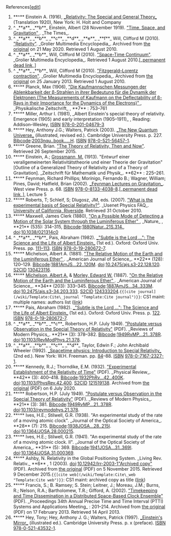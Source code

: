 ##
References[[edit](/w/index.php?title=Theory\_of\_relativity&action=edit&section=9
"Edit section: References")]

 1. \*\*^\*\* Einstein A. (1916), [\_Relativity: The Special and General Theory\_ ](https://en.wikisource.org/wiki/Relativity:\_The\_Special\_and\_General\_Theory) (Translation 1920), New York: H. Holt and Company
 2. ^ \_\*\*a\*\*\_ \_\*\*b\*\*\_ Einstein, Albert (28 November 1919). ["Time, Space, and Gravitation" ](https://en.wikisource.org/wiki/Time,\_Space,\_and\_Gravitation). \_The Times\_.
 3. ^ \_\*\*a\*\*\_ \_\*\*b\*\*\_ \_\*\*c\*\*\_ \_\*\*d\*\*\_ \_\*\*e\*\*\_ \_\*\*f\*\*\_ Will, Clifford M (2010). ["Relativity"](https://web.archive.org/web/20200521004532/http://gme.grolier.com/article?assetid=0244990-0%2F). \_Grolier Multimedia Encyclopedia\_. Archived from [the original](http://gme.grolier.com/article?assetid=0244990-0) on 21 May 2020. Retrieved 1 August 2010.
 4. ^ \_\*\*a\*\*\_ \_\*\*b\*\*\_ Will, Clifford M (2010). ["Space-Time Continuum"](http://gme.grolier.com/article?assetid=0272730-0). \_Grolier Multimedia Encyclopedia\_. Retrieved 1 August 2010.[\_[permanent dead link](/wiki/Wikipedia:Link\_rot "Wikipedia:Link rot")\_]
 5. ^ \_\*\*a\*\*\_ \_\*\*b\*\*\_ Will, Clifford M (2010). ["Fitzgerald–Lorentz contraction"](https://archive.today/20130125105648/http://gme.grolier.com/article?assetid=0107090-0). \_Grolier Multimedia Encyclopedia\_. Archived from [the original](http://gme.grolier.com/article?assetid=0107090-0) on 25 January 2013. Retrieved 1 August 2010.
 6. \*\*^\*\* Planck, Max (1906), ["Die Kaufmannschen Messungen der Ablenkbarkeit der β-Strahlen in ihrer Bedeutung für die Dynamik der Elektronen (The Measurements of Kaufmann on the Deflectability of β-Rays in their Importance for the Dynamics of the Electrons)" ](https://en.wikisource.org/wiki/Translation:The\_Measurements\_of\_Kaufmann), \_Physikalische Zeitschrift\_ , \*\*7\*\* : 753–761
 7. \*\*^\*\* Miller, Arthur I. (1981), \_Albert Einstein's special theory of relativity. Emergence (1905) and early interpretation (1905–1911)\_ , Reading: Addison–Wesley, [ISBN](/wiki/ISBN\_\(identifier\) "ISBN \(identifier\)") [978-0-201-04679-3](/wiki/Special:BookSources/978-0-201-04679-3 "Special:BookSources/978-0-201-04679-3")
 8. \*\*^\*\* Hey, Anthony J.G.; Walters, Patrick (2003). [\_The New Quantum Universe\_](https://books.google.com/books?id=cTk-eVzT1oMC&pg=PA227) (illustrated, revised ed.). Cambridge University Press. p. 227\. [Bibcode](/wiki/Bibcode\_\(identifier\) "Bibcode \(identifier\)"):[2003nqu..book.....H](https://ui.adsabs.harvard.edu/abs/2003nqu..book.....H). [ISBN](/wiki/ISBN\_\(identifier\) "ISBN \(identifier\)") [978-0-521-56457-1](/wiki/Special:BookSources/978-0-521-56457-1 "Special:BookSources/978-0-521-56457-1").
 9. \*\*^\*\* Greene, Brian. ["The Theory of Relativity, Then and Now"](http://www.smithsonianmag.com/innovation/theory-of-relativity-then-and-now-180956622/?no-ist). Retrieved 26 September 2015.
 10. \*\*^\*\* Einstein, A.; [Grossmann, M.](/wiki/Marcel\_Grossmann "Marcel Grossmann") (1913). "Entwurf einer verallgemeinerten Relativitätstheorie und einer Theorie der Gravitation" [Outline of a Generalized Theory of Relativity and of a Theory of Gravitation]. \_Zeitschrift für Mathematik und Physik\_. \*\*62\*\* : 225–261.
 11. \*\*^\*\* Feynman, Richard Phillips; Morínigo, Fernando B.; Wagner, William; Pines, David; Hatfield, Brian (2002). [\_Feynman Lectures on Gravitation\_](https://books.google.com/books?id=jL9reHGIcMgC). West view Press. p. 68\. [ISBN](/wiki/ISBN\_\(identifier\) "ISBN \(identifier\)") [978-0-8133-4038-8](/wiki/Special:BookSources/978-0-8133-4038-8 "Special:BookSources/978-0-8133-4038-8").[\_[permanent dead link](/wiki/Wikipedia:Link\_rot "Wikipedia:Link rot")\_], Lecture 5
 12. \*\*^\*\* Roberts, T; Schleif, S; Dlugosz, JM, eds. (2007). ["What is the experimental basis of Special Relativity?"](http://math.ucr.edu/home/baez/physics/Relativity/SR/experiments.html). \_Usenet Physics FAQ\_. [University of California, Riverside](/wiki/University\_of\_California,\_Riverside "University of California, Riverside"). Retrieved 31 October 2010.
 13. \*\*^\*\* Maxwell, James Clerk (1880), ["On a Possible Mode of Detecting a Motion of the Solar System through the Luminiferous Ether" ](https://en.wikisource.org/wiki/Motion\_of\_the\_Solar\_System\_through\_the\_Luminiferous\_Ether), \_Nature\_ , \*\*21\*\* (535): 314–315, [Bibcode](/wiki/Bibcode\_\(identifier\) "Bibcode \(identifier\)"):[1880Natur..21S.314.](https://ui.adsabs.harvard.edu/abs/1880Natur..21S.314.), [doi](/wiki/Doi\_\(identifier\) "Doi \(identifier\)"):[10.1038/021314c0](https://doi.org/10.1038%2F021314c0)
 14. ^ \_\*\*a\*\*\_ \_\*\*b\*\*\_ Pais, Abraham (1982). [\_"Subtle is the Lord ...": The Science and the Life of Albert Einstein\_](https://archive.org/details/subtleislordscie00pais) (1st ed.). Oxford: Oxford Univ. Press. pp. [111–113](https://archive.org/details/subtleislordscie00pais/page/111). [ISBN](/wiki/ISBN\_\(identifier\) "ISBN \(identifier\)") [978-0-19-280672-7](/wiki/Special:BookSources/978-0-19-280672-7 "Special:BookSources/978-0-19-280672-7").
 15. \*\*^\*\* Michelson, Albert A. (1881). ["The Relative Motion of the Earth and the Luminiferous Ether" ](https://en.wikisource.org/wiki/The\_Relative\_Motion\_of\_the\_Earth\_and\_the\_Luminiferous\_Ether). \_American Journal of Science\_. \*\*22\*\* (128): 120–129. [Bibcode](/wiki/Bibcode\_\(identifier\) "Bibcode \(identifier\)"):[1881AmJS...22..120M](https://ui.adsabs.harvard.edu/abs/1881AmJS...22..120M). [doi](/wiki/Doi\_\(identifier\) "Doi \(identifier\)"):[10.2475/ajs.s3-22.128.120](https://doi.org/10.2475%2Fajs.s3-22.128.120). [S2CID](/wiki/S2CID\_\(identifier\) "S2CID \(identifier\)") [130423116](https://api.semanticscholar.org/CorpusID:130423116).
 16. \*\*^\*\* [Michelson, Albert A.](/wiki/Albert\_A.\_Michelson "Albert A. Michelson") & [Morley, Edward W.](/wiki/Edward\_W.\_Morley "Edward W. Morley") (1887). ["On the Relative Motion of the Earth and the Luminiferous Ether" ](https://en.wikisource.org/wiki/On\_the\_Relative\_Motion\_of\_the\_Earth\_and\_the\_Luminiferous\_Ether). \_American Journal of Science\_. \*\*34\*\* (203): 333–345. [Bibcode](/wiki/Bibcode\_\(identifier\) "Bibcode \(identifier\)"):[1887AmJS...34..333M](https://ui.adsabs.harvard.edu/abs/1887AmJS...34..333M). [doi](/wiki/Doi\_\(identifier\) "Doi \(identifier\)"):[10.2475/ajs.s3-34.203.333](https://doi.org/10.2475%2Fajs.s3-34.203.333). [S2CID](/wiki/S2CID\_\(identifier\) "S2CID \(identifier\)") [124333204](https://api.semanticscholar.org/CorpusID:124333204).`{{[cite journal](/wiki/Template:Cite\_journal "Template:Cite journal")}}`: CS1 maint: multiple names: authors list ([link](/wiki/Category:CS1\_maint:\_multiple\_names:\_authors\_list "Category:CS1 maint: multiple names: authors list"))
 17. \*\*^\*\* Pais, Abraham (1982). [\_"Subtle is the Lord ...": The Science and the Life of Albert Einstein\_](https://archive.org/details/subtleislordscie00pais) (1st ed.). Oxford: Oxford Univ. Press. p. [122](https://archive.org/details/subtleislordscie00pais/page/122). [ISBN](/wiki/ISBN\_\(identifier\) "ISBN \(identifier\)") [978-0-19-280672-7](/wiki/Special:BookSources/978-0-19-280672-7 "Special:BookSources/978-0-19-280672-7").
 18. ^ \_\*\*a\*\*\_ \_\*\*b\*\*\_ \_\*\*c\*\*\_ Robertson, H.P. (July 1949). ["Postulate versus Observation in the Special Theory of Relativity"](https://cds.cern.ch/record/1061896/files/RevModPhys.21.378.pdf) (PDF). \_Reviews of Modern Physics\_. \*\*21\*\* (3): 378–382. [Bibcode](/wiki/Bibcode\_\(identifier\) "Bibcode \(identifier\)"):[1949RvMP...21..378R](https://ui.adsabs.harvard.edu/abs/1949RvMP...21..378R). [doi](/wiki/Doi\_\(identifier\) "Doi \(identifier\)"):[10.1103/RevModPhys.21.378](https://doi.org/10.1103%2FRevModPhys.21.378).
 19. ^ \_\*\*a\*\*\_ \_\*\*b\*\*\_ \_\*\*c\*\*\_ \_\*\*d\*\*\_ Taylor, Edwin F.; John Archibald Wheeler (1992). [\_Spacetime physics: Introduction to Special Relativity\_](https://archive.org/details/spacetimephysics00edwi\_0) (2nd ed.). New York: W.H. Freeman. pp. [84](https://archive.org/details/spacetimephysics00edwi\_0/page/84)–88. [ISBN](/wiki/ISBN\_\(identifier\) "ISBN \(identifier\)") [978-0-7167-2327-1](/wiki/Special:BookSources/978-0-7167-2327-1 "Special:BookSources/978-0-7167-2327-1").
 20. \*\*^\*\* Kennedy, R.J.; Thorndike, E.M. (1932). ["Experimental Establishment of the Relativity of Time"](https://web.archive.org/web/20200706022658/http://pdfs.semanticscholar.org/ee2c/4c3e0a169f31c8983fdbd853d9e9e6d2f011.pdf) (PDF). \_Physical Review\_. \*\*42\*\* (3): 400–418. [Bibcode](/wiki/Bibcode\_\(identifier\) "Bibcode \(identifier\)"):[1932PhRv...42..400K](https://ui.adsabs.harvard.edu/abs/1932PhRv...42..400K). [doi](/wiki/Doi\_\(identifier\) "Doi \(identifier\)"):[10.1103/PhysRev.42.400](https://doi.org/10.1103%2FPhysRev.42.400). [S2CID](/wiki/S2CID\_\(identifier\) "S2CID \(identifier\)") [121519138](https://api.semanticscholar.org/CorpusID:121519138). Archived from [the original](http://pdfs.semanticscholar.org/ee2c/4c3e0a169f31c8983fdbd853d9e9e6d2f011.pdf) (PDF) on 6 July 2020.
 21. \*\*^\*\* Robertson, H.P. (July 1949). ["Postulate versus Observation in the Special Theory of Relativity"](https://cds.cern.ch/record/1061896/files/RevModPhys.21.378.pdf) (PDF). \_Reviews of Modern Physics\_. \*\*21\*\* (3): 381. [Bibcode](/wiki/Bibcode\_\(identifier\) "Bibcode \(identifier\)"):[1949RvMP...21..378R](https://ui.adsabs.harvard.edu/abs/1949RvMP...21..378R). [doi](/wiki/Doi\_\(identifier\) "Doi \(identifier\)"):[10.1103/revmodphys.21.378](https://doi.org/10.1103%2Frevmodphys.21.378).
 22. \*\*^\*\* Ives, H.E.; Stilwell, G.R. (1938). "An experimental study of the rate of a moving atomic clock". \_Journal of the Optical Society of America\_. \*\*28\*\* (7): 215. [Bibcode](/wiki/Bibcode\_\(identifier\) "Bibcode \(identifier\)"):[1938JOSA...28..215I](https://ui.adsabs.harvard.edu/abs/1938JOSA...28..215I). [doi](/wiki/Doi\_\(identifier\) "Doi \(identifier\)"):[10.1364/JOSA.28.000215](https://doi.org/10.1364%2FJOSA.28.000215).
 23. \*\*^\*\* Ives, H.E.; Stilwell, G.R. (1941). "An experimental study of the rate of a moving atomic clock. II". \_Journal of the Optical Society of America\_. \*\*31\*\* (5): 369. [Bibcode](/wiki/Bibcode\_\(identifier\) "Bibcode \(identifier\)"):[1941JOSA...31..369I](https://ui.adsabs.harvard.edu/abs/1941JOSA...31..369I). [doi](/wiki/Doi\_\(identifier\) "Doi \(identifier\)"):[10.1364/JOSA.31.000369](https://doi.org/10.1364%2FJOSA.31.000369).
 24. \*\*^\*\* Ashby, N. Relativity in the Global Positioning System. \_Living Rev. Relativ.\_ \*\*6\*\* , 1 (2003). [doi](/wiki/Doi\_\(identifier\) "Doi \(identifier\)"):[10.12942/lrr-2003-1](https://doi.org/10.12942%2Flrr-2003-1)["Archived copy"](https://web.archive.org/web/20151105155910/http://relativity.livingreviews.org/Articles/lrr-2003-1/download/lrr-2003-1Color.pdf) (PDF). Archived from [the original](http://relativity.livingreviews.org/Articles/lrr-2003-1/download/lrr-2003-1Color.pdf) (PDF) on 5 November 2015. Retrieved 9 December 2015.`{{[cite web](/wiki/Template:Cite\_web "Template:Cite web")}}`: CS1 maint: archived copy as title ([link](/wiki/Category:CS1\_maint:\_archived\_copy\_as\_title "Category:CS1 maint: archived copy as title"))
 25. \*\*^\*\* Francis, S.; B. Ramsey; S. Stein; Leitner, J.; Moreau, J.M.; Burns, R.; Nelson, R.A.; Bartholomew, T.R.; Gifford, A. (2002). ["Timekeeping and Time Dissemination in a Distributed Space-Based Clock Ensemble"](https://web.archive.org/web/20130217211012/http://tycho.usno.navy.mil/ptti/ptti2002/paper20.pdf) (PDF). \_Proceedings 34th Annual Precise Time and Time Interval (PTTI) Systems and Applications Meeting\_ : 201–214. Archived from [the original](http://tycho.usno.navy.mil/ptti/ptti2002/paper20.pdf) (PDF) on 17 February 2013. Retrieved 14 April 2013.
 26. \*\*^\*\* Hey, Tony; Hey, Anthony J. G.; Walters, Patrick (1997). [\_Einstein's Mirror\_](https://archive.org/details/isbn\_9780521435321) (illustrated ed.). Cambridge University Press. p. x (preface). [ISBN](/wiki/ISBN\_\(identifier\) "ISBN \(identifier\)") [978-0-521-43532-1](/wiki/Special:BookSources/978-0-521-43532-1 "Special:BookSources/978-0-521-43532-1").
